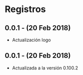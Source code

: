# Registros

## 0.0.1 - (20 Feb 2018)
- Actualización logo

## 0.0.1 - (20 Feb 2018)
- Actualizada a la versión 0.100.2